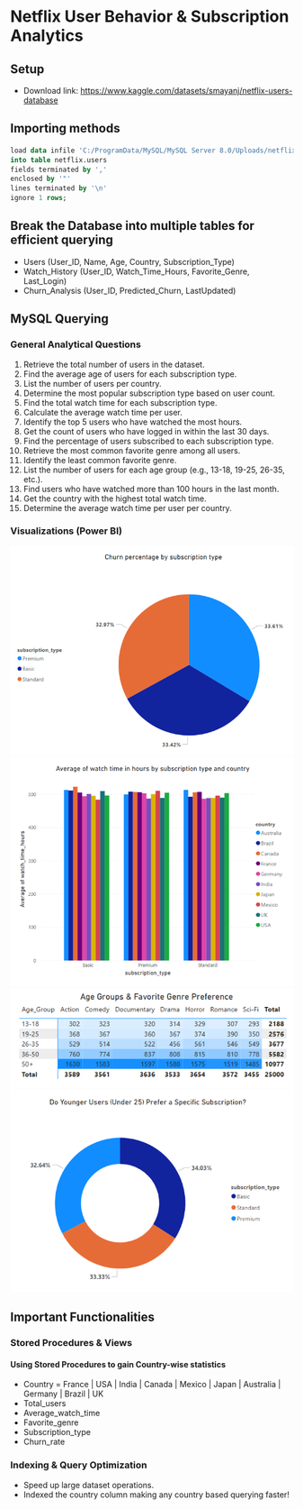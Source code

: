 # Netflix User Behavior & Subscription Analytics

## Setup
- Download link: https://www.kaggle.com/datasets/smayanj/netflix-users-database
## Importing methods
```sql
load data infile 'C:/ProgramData/MySQL/MySQL Server 8.0/Uploads/netflix_users.csv'
into table netflix.users
fields terminated by ','
enclosed by '"'
lines terminated by '\n'
ignore 1 rows;
```

## Break the Database into multiple tables for efficient querying 
- Users (User_ID, Name, Age, Country, Subscription_Type)
- Watch_History (User_ID, Watch_Time_Hours, Favorite_Genre, Last_Login)
- Churn_Analysis (User_ID, Predicted_Churn, LastUpdated)

## MySQL Querying
### **General Analytical Questions**
1. Retrieve the total number of users in the dataset.  
2. Find the average age of users for each subscription type.  
3. List the number of users per country.  
4. Determine the most popular subscription type based on user count.  
5. Find the total watch time for each subscription type.  
6. Calculate the average watch time per user.  
7. Identify the top 5 users who have watched the most hours.  
8. Get the count of users who have logged in within the last 30 days.  
9. Find the percentage of users subscribed to each subscription type.  
10. Retrieve the most common favorite genre among all users.  
11. Identify the least common favorite genre.  
12. List the number of users for each age group (e.g., 13-18, 19-25, 26-35, etc.).  
13. Find users who have watched more than 100 hours in the last month.  
14. Get the country with the highest total watch time.  
15. Determine the average watch time per user per country.  

### **Visualizations (Power BI)**

![image](Visualizations/Churn_Percentage_by_Subscription_Type.png)
![image](Visualizations/Average_of_watch_time_in_hours_by_subscription_type_and_country.png)
![image](Visualizations/Age_Groups_&_Favorite_Genre_Preference.png)
![image](Visualizations/Subscription_Preference_of_Young_Users.png)



## Important Functionalities
### **Stored Procedures & Views** 
#### Using Stored Procedures to gain Country-wise statistics
- Country = France | USA | India | Canada | Mexico | Japan | Australia | Germany | Brazil | UK
- Total_users
- Average_watch_time
- Favorite_genre
- Subscription_type
- Churn_rate

### **Indexing & Query Optimization**
- Speed up large dataset operations.
- Indexed the country column making any country based querying faster!
